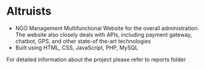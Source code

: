 # Altruists
- NGO Management Multifunctional Website for the overall administration. The website also closely deals with APIs, including payment gateway, chatbot, GPS, and other state-of the-art technologies
- Built using HTML, CSS, JavaScript, PHP, MySQL

For detailed information about the project please refer to reports folder
